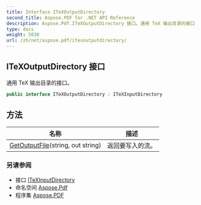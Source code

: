 ```yaml
---
title: Interface ITeXOutputDirectory
second_title: Aspose.PDF for .NET API Reference
description: Aspose.Pdf.ITeXOutputDirectory 接口。通用 TeX 输出目录的接口
type: docs
weight: 5830
url: /zh/net/aspose.pdf/itexoutputdirectory/
---
```

## ITeXOutputDirectory 接口

通用 TeX 输出目录的接口。

```csharp
public interface ITeXOutputDirectory : ITeXInputDirectory
```

## 方法

| 名称 | 描述 |
| --- | --- |
| [GetOutputFile](../../aspose.pdf/itexoutputdirectory/getoutputfile/)(string, out string) | 返回要写入的流。 |

### 另请参阅

* 接口 [ITeXInputDirectory](../itexinputdirectory/)
* 命名空间 [Aspose.Pdf](../../aspose.pdf/)
* 程序集 [Aspose.PDF](../../)
